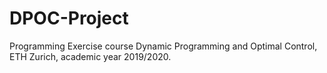 # DPOC-Project
Programming Exercise course Dynamic Programming and Optimal Control, ETH Zurich, academic year 2019/2020.
